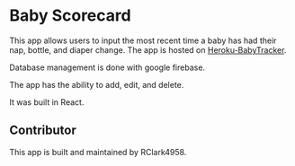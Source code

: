 # Baby Scorecard

This app allows users to input the most recent time a baby has had their nap, bottle, and diaper change. The app is hosted on [Heroku-BabyTracker](https://pure-atoll-55614.herokuapp.com/).

Database management is done with google firebase. 

The app has the ability to add, edit, and delete.

It was built in React.

## Contributor

This app is built and maintained by RClark4958.
